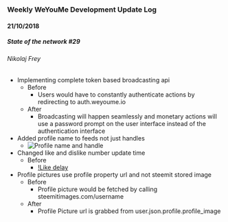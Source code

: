 ### Weekly WeYouMe Development Update Log

#### 21/10/2018 
##### State of the network #29

###### Nikolaj Frey
* Implementing complete token based broadcasting api
	* Before
		* Users would have to constantly authenticate actions by redirecting to auth.weyoume.io
	* After
		* Broadcasting will happen seamlessly and monetary actions will use a password prompt on the user interface instead of the authentication interface 
* Added profile name to feeds not just handles
	* ![Profile name and handle](https://i.gyazo.com/31f796411f7d3c0b36fc003a7fd46aa5.png)
* Changed like and dislike number update time
	* Before
		* [!Like delay](https://i.gyazo.com/aee9a3c98730aa222b0e59420541c126.mp4)
* Profile pictures use profile property url and not steemit stored image
	* Before
		* Profile picture would be fetched by calling steemitimages.com/username
	* After
		* Profile Picture url is grabbed from user.json.profile.profile_image
